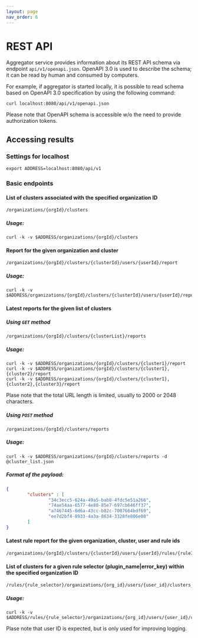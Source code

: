 ```yaml
---
layout: page
nav_order: 6
---
```

# REST API

Aggregator service provides information about its REST API schema via endpoint `api/v1/openapi.json`.
OpenAPI 3.0 is used to describe the schema; it can be read by human and consumed by computers.

For example, if aggregator is started locally, it is possible to read schema based on OpenAPI 3.0
specification by using the following command:

```shell
curl localhost:8080/api/v1/openapi.json
```

Please note that OpenAPI schema is accessible w/o the need to provide authorization tokens.

## Accessing results

### Settings for localhost

```
export ADDRESS=localhost:8080/api/v1
```

### Basic endpoints

#### List of clusters associated with the specified organization ID

```
/organizations/{orgId}/clusters
```

##### Usage:

```
curl -k -v $ADDRESS/organizations/{orgId}/clusters
```

#### Report for the given organization and cluster

```
/organizations/{orgId}/clusters/{clusterId}/users/{userId}/report
```

##### Usage:

```
curl -k -v $ADDRESS/organizations/{orgId}/clusters/{clusterId}/users/{userId}/report
```

#### Latest reports for the given list of clusters

##### Using `GET` method

```
/organizations/{orgId}/clusters/{clusterList}/reports
```

##### Usage:

```
curl -k -v $ADDRESS/organizations/{orgId}/clusters/{cluster1}/report
curl -k -v $ADDRESS/organizations/{orgId}/clusters/{cluster1},{cluster2}/report
curl -k -v $ADDRESS/organizations/{orgId}/clusters/{cluster1},{cluster2},{cluster3}/report
```

Plase note that the total URL length is limited, usually to 2000 or 2048 characters.

##### Using `POST` method

```
/organizations/{orgId}/clusters/reports
```

##### Usage:

```
curl -k -v $ADDRESS/organizations/{orgId}/clusters/reports -d @cluster_list.json
```

##### Format of the payload:

```json
{
        "clusters" : [
                "34c3ecc5-624a-49a5-bab8-4fdc5e51a266",
                "74ae54aa-6577-4e80-85e7-697cb646ff37",
                "a7467445-8d6a-43cc-b82c-7007664bdf69",
                "ee7d2bf4-8933-4a3a-8634-3328fe806e08"
        ]
}
```

#### Latest rule report for the given organization, cluster, user and rule ids

```
/organizations/{orgId}/clusters/{clusterId}/users/{userId}/rules/{ruleId}
```

#### List of clusters for a given rule selector (plugin_name|error_key) within the specified organization ID

```
/rules/{rule_selector}/organizations/{org_id}/users/{user_id}/clusters_detail
```

##### Usage:

```
curl -k -v $ADDRESS/rules/{rule_selector}/organizations/{org_id}/users/{user_id}/clusters_detail
```

Plase note that user ID is expected, but is only used for improving logging.
